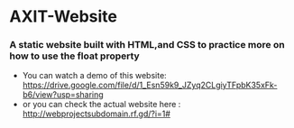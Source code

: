 # AXIT-Website

### A static website built with HTML,and CSS to practice more on how to use the float property 


* You can watch a demo of this website:
https://drive.google.com/file/d/1_Esn59k9_JZyq2CLgiyTFpbK35xFk-b6/view?usp=sharing
* or you can check the actual website here :
http://webprojectsubdomain.rf.gd/?i=1#
